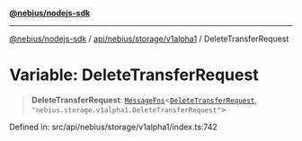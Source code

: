 [**@nebius/nodejs-sdk**](../../../../../README.md)

***

[@nebius/nodejs-sdk](../../../../../README.md) / [api/nebius/storage/v1alpha1](../README.md) / DeleteTransferRequest

# Variable: DeleteTransferRequest

> **DeleteTransferRequest**: [`MessageFns`](../../../../../runtime/protos/core/interfaces/MessageFns.md)\<[`DeleteTransferRequest`](../interfaces/DeleteTransferRequest.md), `"nebius.storage.v1alpha1.DeleteTransferRequest"`\>

Defined in: src/api/nebius/storage/v1alpha1/index.ts:742
